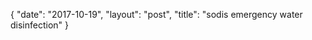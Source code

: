 {
   "date": "2017-10-19",
   "layout": "post",
   "title": "sodis emergency water disinfection"
}

